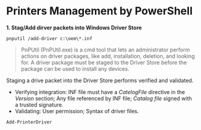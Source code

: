 # Printers Management by PowerShell

**1. Stag/Add dirver packets into Windows Driver Store**
```
pnputil /add-driver c:\oem\*.inf
```
> PnPUtil (PnPUtil.exe) is a cmd tool that lets an administrator perform actions on driver packages, like add, installation, deletion, and looking for.
> A driver package must be staged to the Driver Store before the package can be used to install any devices.

Staging a drive packet into the Driver Store performs verified and validated.
* Verifying integration: INF file must have a _CatelogFile_ directive in the *Version* section; Any file referenced by INF file; _Catalog file_ signed with a trusted signature. 
* Validating: User permission; Syntax of driver files.

```
Add-PrinterDriver 
```

